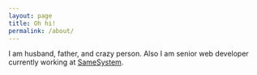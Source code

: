 ```yaml
---
layout: page
title: Oh hi!
permalink: /about/
---
```


I am husband, father, and crazy person. Also I am senior web developer currently working at <a href="https://samesystem.com">SameSystem</a>. 
